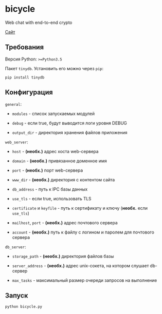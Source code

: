 # bicycle
Web chat with end-to-end crypto


[Cайт](https://platypuses.servebeer.com/)


## Требования
Версия Python: `>=Python3.5`

Пакет `tinydb`. Установить его можно через `pip`:

```
pip install tinydb
```

## Конфигурация
`general`:

- `modules` - список запускаемых модулей

- `debug` - если true, будут выводится логи уровня DEBUG

- `output_dir` - директория хранения файлов приложения

`web_server`:

- `host` - **(необх.)** адрес хоста web-сервера

- `domain` - **(необх.)** привязанное доменное имя

- `port` - **(необх.)** порт web-сервера

- `www_dir` - **(необх.)** директория с контентом сайта

- `db_address` - путь к IPC базы данных

- `use_tls` - если true, использовать TLS

- `certificate` и `keyfile` - путь к сертификату и ключу (**необх.** если `use_tls`)

- `mailhost`, `port` - **(необх.)** адрес почтового сервера

- `account` - **(необх.)** путь к файлу с логином и паролем для почтового сервера

`db_server`:

- `storage_path` - **(необх.)** директория файлов базы

- `server_address` - **(необх.)** адрес unix-сокета, на котором слушает db-сервер

- `max_tasks` - максимальный размер очереди запросов на выполнение


## Запуск
```
python bicycle.py
```
